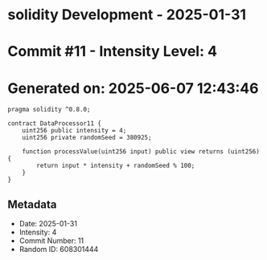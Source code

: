 ﻿# solidity Development - 2025-01-31
# Commit #11 - Intensity Level: 4
# Generated on: 2025-06-07 12:43:46
```solidity
pragma solidity ^0.8.0;

contract DataProcessor11 {
    uint256 public intensity = 4;
    uint256 private randomSeed = 380925;

    function processValue(uint256 input) public view returns (uint256) {
        return input * intensity + randomSeed % 100;
    }
}
```
## Metadata
- Date: 2025-01-31
- Intensity: 4
- Commit Number: 11
- Random ID: 608301444

